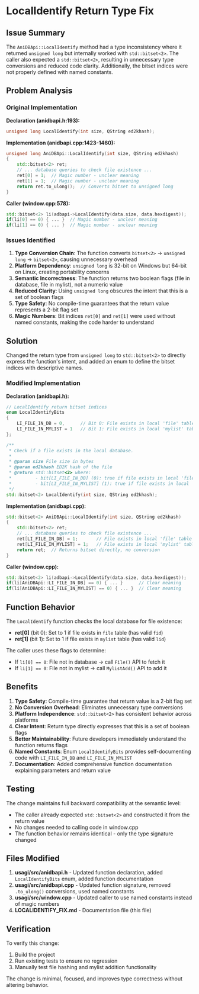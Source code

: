 # LocalIdentify Return Type Fix

## Issue Summary

The `AniDBApi::LocalIdentify` method had a type inconsistency where it returned `unsigned long` but internally worked with `std::bitset<2>`. The caller also expected a `std::bitset<2>`, resulting in unnecessary type conversions and reduced code clarity. Additionally, the bitset indices were not properly defined with named constants.

## Problem Analysis

### Original Implementation

**Declaration (anidbapi.h:193):**
```cpp
unsigned long LocalIdentify(int size, QString ed2khash);
```

**Implementation (anidbapi.cpp:1423-1460):**
```cpp
unsigned long AniDBApi::LocalIdentify(int size, QString ed2khash)
{
    std::bitset<2> ret;
    // ... database queries to check file existence ...
    ret[0] = 1;  // Magic number - unclear meaning
    ret[1] = 1;  // Magic number - unclear meaning
    return ret.to_ulong();  // Converts bitset to unsigned long
}
```

**Caller (window.cpp:578):**
```cpp
std::bitset<2> li(adbapi->LocalIdentify(data.size, data.hexdigest));
if(li[0] == 0) { ... }  // Magic number - unclear meaning
if(li[1] == 0) { ... }  // Magic number - unclear meaning
```

### Issues Identified

1. **Type Conversion Chain**: The function converts `bitset<2>` → `unsigned long` → `bitset<2>`, causing unnecessary overhead
2. **Platform Dependency**: `unsigned long` is 32-bit on Windows but 64-bit on Linux, creating portability concerns
3. **Semantic Incorrectness**: The function returns two boolean flags (file in database, file in mylist), not a numeric value
4. **Reduced Clarity**: Using `unsigned long` obscures the intent that this is a set of boolean flags
5. **Type Safety**: No compile-time guarantees that the return value represents a 2-bit flag set
6. **Magic Numbers**: Bit indices `ret[0]` and `ret[1]` were used without named constants, making the code harder to understand

## Solution

Changed the return type from `unsigned long` to `std::bitset<2>` to directly express the function's intent, and added an enum to define the bitset indices with descriptive names.

### Modified Implementation

**Declaration (anidbapi.h):**
```cpp
// LocalIdentify return bitset indices
enum LocalIdentifyBits
{
    LI_FILE_IN_DB = 0,      // Bit 0: File exists in local 'file' table (has valid fid)
    LI_FILE_IN_MYLIST = 1   // Bit 1: File exists in local 'mylist' table (has valid lid)
};

/**
 * Check if a file exists in the local database.
 * 
 * @param size File size in bytes
 * @param ed2khash ED2K hash of the file
 * @return std::bitset<2> where:
 *         - bit[LI_FILE_IN_DB] (0): true if file exists in local 'file' table
 *         - bit[LI_FILE_IN_MYLIST] (1): true if file exists in local 'mylist' table
 */
std::bitset<2> LocalIdentify(int size, QString ed2khash);
```

**Implementation (anidbapi.cpp):**
```cpp
std::bitset<2> AniDBApi::LocalIdentify(int size, QString ed2khash)
{
    std::bitset<2> ret;
    // ... database queries to check file existence ...
    ret[LI_FILE_IN_DB] = 1;       // File exists in local 'file' table
    ret[LI_FILE_IN_MYLIST] = 1;   // File exists in local 'mylist' table
    return ret;  // Returns bitset directly, no conversion
}
```

**Caller (window.cpp):**
```cpp
std::bitset<2> li(adbapi->LocalIdentify(data.size, data.hexdigest));
if(li[AniDBApi::LI_FILE_IN_DB] == 0) { ... }      // Clear meaning
if(li[AniDBApi::LI_FILE_IN_MYLIST] == 0) { ... }  // Clear meaning
```

## Function Behavior

The `LocalIdentify` function checks the local database for file existence:

- **ret[0]** (bit 0): Set to 1 if file exists in `file` table (has valid `fid`)
- **ret[1]** (bit 1): Set to 1 if file exists in `mylist` table (has valid `lid`)

The caller uses these flags to determine:
- If `li[0] == 0`: File not in database → call `File()` API to fetch it
- If `li[1] == 0`: File not in mylist → call `MylistAdd()` API to add it

## Benefits

1. **Type Safety**: Compile-time guarantee that return value is a 2-bit flag set
2. **No Conversion Overhead**: Eliminates unnecessary type conversions
3. **Platform Independence**: `std::bitset<2>` has consistent behavior across platforms
4. **Clear Intent**: Return type directly expresses that this is a set of boolean flags
5. **Better Maintainability**: Future developers immediately understand the function returns flags
6. **Named Constants**: Enum `LocalIdentifyBits` provides self-documenting code with `LI_FILE_IN_DB` and `LI_FILE_IN_MYLIST`
7. **Documentation**: Added comprehensive function documentation explaining parameters and return value

## Testing

The change maintains full backward compatibility at the semantic level:
- The caller already expected `std::bitset<2>` and constructed it from the return value
- No changes needed to calling code in window.cpp
- The function behavior remains identical - only the type signature changed

## Files Modified

1. **usagi/src/anidbapi.h** - Updated function declaration, added `LocalIdentifyBits` enum, added function documentation
2. **usagi/src/anidbapi.cpp** - Updated function signature, removed `.to_ulong()` conversions, used named constants
3. **usagi/src/window.cpp** - Updated caller to use named constants instead of magic numbers
4. **LOCALIDENTIFY_FIX.md** - Documentation file (this file)

## Verification

To verify this change:
1. Build the project
2. Run existing tests to ensure no regression
3. Manually test file hashing and mylist addition functionality

The change is minimal, focused, and improves type correctness without altering behavior.
